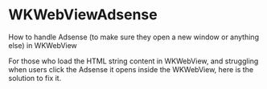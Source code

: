 # WKWebViewAdsense
How to handle Adsense (to make sure they open a new window or anything else) in WKWebView

For those who load the HTML string content in WKWebView, and struggling when users click the Adsense it opens inside the WKWebView, here is the solution to fix it.
